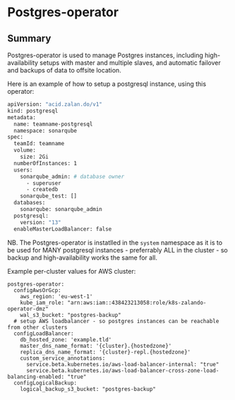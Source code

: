 # Postgres-operator

## Summary

Postgres-operator is used to manage Postgres instances, including high-availability setups with master and multiple slaves, and automatic failover and backups of data to offsite location.

Here is an example of how to setup a postgresql instance, using this operator:

```bash
apiVersion: "acid.zalan.do/v1"
kind: postgresql
metadata:
  name: teamname-postgresql
  namespace: sonarqube
spec:
  teamId: teamname
  volume:
    size: 2Gi
  numberOfInstances: 1
  users:
    sonarqube_admin: # database owner
      - superuser
      - createdb
    sonarqube_test: []
  databases:
    sonarqube: sonarqube_admin
  postgresql:
    version: "13"
  enableMasterLoadBalancer: false
```

NB. The Postgres-operator is instatlled in the ```system``` namespace as it is to be used for MANY postgresql instances - preferrably ALL in the cluster - so backup and high-availability works the same for all.

Example per-cluster values for AWS cluster:
```
postgres-operator:
  configAwsOrGcp:
    aws_region: 'eu-west-1'
    kube_iam_role: "arn:aws:iam::438423213058:role/k8s-zalando-operator-dmz"
    wal_s3_bucket: "postgres-backup"
  # setup AWS loadbalancer - so postgres instances can be reachable from other clusters
  configLoadBalancer:
    db_hosted_zone: 'example.tld'
    master_dns_name_format: '{cluster}.{hostedzone}'
    replica_dns_name_format: '{cluster}-repl.{hostedzone}'
    custom_service_annotations:
      service.beta.kubernetes.io/aws-load-balancer-internal: "true"
      service.beta.kubernetes.io/aws-load-balancer-cross-zone-load-balancing-enabled: "true"
  configLogicalBackup:
    logical_backup_s3_bucket: "postgres-backup"
```
